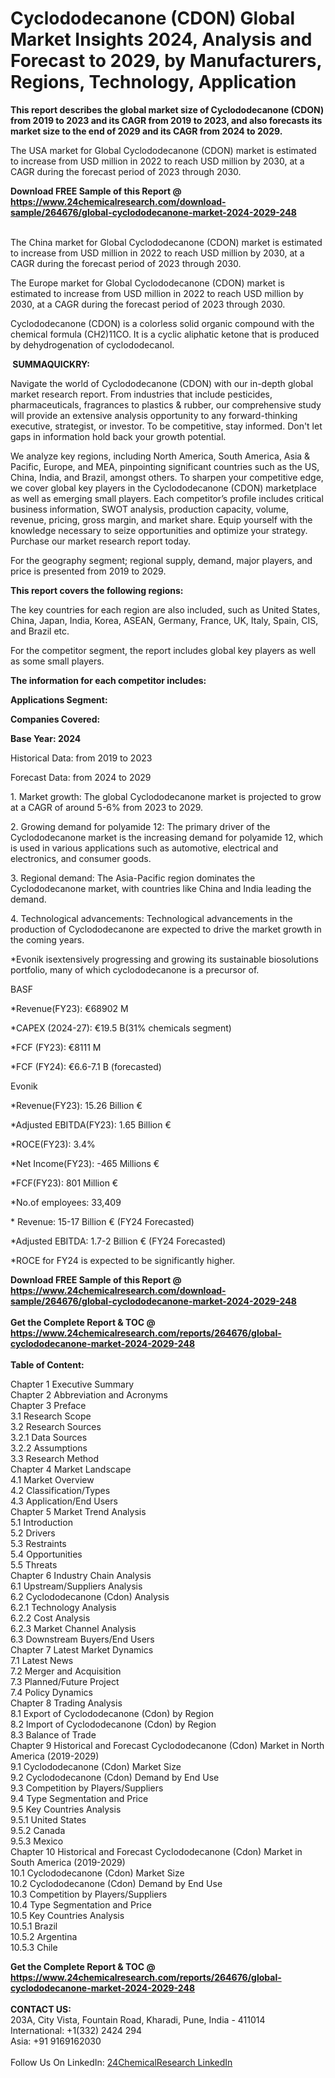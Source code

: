 <h1>Cyclododecanone (CDON) Global Market Insights 2024, Analysis and Forecast to 2029, by Manufacturers, Regions, Technology, Application</h1><p><strong>This report describes the global market size of Cyclododecanone (CDON) from 2019 to 2023 and its CAGR from 2019 to 2023, and also forecasts its market size to the end of 2029 and its CAGR from 2024 to 2029.</strong></p><p>
</p><p>The USA market for Global Cyclododecanone (CDON) market is estimated to increase from USD million in 2022 to reach USD million by 2030, at a CAGR during the forecast period of 2023 through 2030.</p><div><b>Download FREE Sample of this Report @ 
            <a href="https://www.24chemicalresearch.com/download-sample/264676/global-cyclododecanone-market-2024-2029-248">
            https://www.24chemicalresearch.com/download-sample/264676/global-cyclododecanone-market-2024-2029-248</a></b></div><br><p>
</p><p>The China market for Global Cyclododecanone (CDON) market is estimated to increase from USD million in 2022 to reach USD million by 2030, at a CAGR during the forecast period of 2023 through 2030.</p><p>
</p><p>The Europe market for Global Cyclododecanone (CDON) market is estimated to increase from USD million in 2022 to reach USD million by 2030, at a CAGR during the forecast period of 2023 through 2030.</p><p>
</p><p>Cyclododecanone (CDON) is a colorless solid organic compound with the chemical formula (CH2)11CO. It is a cyclic aliphatic ketone that is produced by dehydrogenation of cyclododecanol.</p><p>
</p><p>
<strong> SUMMAQUICKRY:</strong></p><p>
Navigate the world of Cyclododecanone (CDON) with our in-depth global market research report. From industries that include pesticides, pharmaceuticals, fragrances to plastics &amp; rubber, our comprehensive study will provide an extensive analysis opportunity to any forward-thinking executive, strategist, or investor. To be competitive, stay informed. Don't let gaps in information hold back your growth potential.</p><p>
</p><p>
We analyze key regions, including North America, South America, Asia &amp; Pacific, Europe, and MEA, pinpointing significant countries such as the US, China, India, and Brazil, amongst others. To sharpen your competitive edge, we cover global key players in the Cyclododecanone (CDON) marketplace as well as emerging small players. Each competitor’s profile includes critical business information, SWOT analysis, production capacity, volume, revenue, pricing, gross margin, and market share. Equip yourself with the knowledge necessary to seize opportunities and optimize your strategy. Purchase our market research report today.</p><p>
</p><p>
For the geography segment; regional supply, demand, major players, and price is presented from 2019 to 2029.</p><p>
</p><p>
<strong>This report covers the following regions:</strong></p><p>
</p><p>
</p><p>The key countries for each region are also included, such as United States, China, Japan, India, Korea, ASEAN, Germany, France, UK, Italy, Spain, CIS, and Brazil etc.</p><p>
</p><p>
For the competitor segment, the report includes global key players as well as some small players.</p><p>
</p><p>
<strong>The information for each competitor includes:</strong></p><p>
</p><p>
<strong>Applications Segment:</strong></p><p>
</p><p>
<strong>Companies Covered:</strong></p><p>
</p><p>
</p><p><strong>Base Year: 2024</strong></p><p>
Historical Data: from 2019 to 2023</p><p>
Forecast Data: from 2024 to 2029</p><p>
</p><p>
1. Market growth: The global Cyclododecanone market is projected to grow at a CAGR of around 5-6% from 2023 to 2029.</p><p>
2. Growing demand for polyamide 12: The primary driver of the Cyclododecanone market is the increasing demand for polyamide 12, which is used in various applications such as automotive, electrical and electronics, and consumer goods.</p><p>
3. Regional demand: The Asia-Pacific region dominates the Cyclododecanone market, with countries like China and India leading the demand.</p><p>
4. Technological advancements: Technological advancements in the production of Cyclododecanone are expected to drive the market growth in the coming years.</p><p>
</p><p>
*Evonik isextensively progressing and growing its sustainable biosolutions portfolio, many of which cyclododecanone is a precursor of.</p><p>
</p><p>
BASF</p><p>
*Revenue(FY23): €68902 M</p><p>
*CAPEX (2024-27): €19.5 B(31% chemicals segment)</p><p>
*FCF (FY23): €8111 M</p><p>
*FCF (FY24): €6.6-7.1 B (forecasted)</p><p>
</p><p>
Evonik</p><p>
*Revenue(FY23): 15.26 Billion €</p><p>
*Adjusted EBITDA(FY23): 1.65 Billion €</p><p>
*ROCE(FY23): 3.4%</p><p>
*Net Income(FY23): -465 Millions €</p><p>
*FCF(FY23): 801 Million €</p><p>
*No.of employees: 33,409</p><p>
* Revenue: 15-17 Billion € (FY24 Forecasted)</p><p>
*Adjusted EBITDA: 1.7-2 Billion € (FY24 Forecasted)</p><p>
*ROCE for FY24 is expected to be significantly higher.</p><div><b>Download FREE Sample of this Report @ 
            <a href="https://www.24chemicalresearch.com/download-sample/264676/global-cyclododecanone-market-2024-2029-248">
            https://www.24chemicalresearch.com/download-sample/264676/global-cyclododecanone-market-2024-2029-248</a></b></div><br><div><b>Get the Complete Report & TOC @ 
            <a href="https://www.24chemicalresearch.com/reports/264676/global-cyclododecanone-market-2024-2029-248">
            https://www.24chemicalresearch.com/reports/264676/global-cyclododecanone-market-2024-2029-248</a></b></div><br>
            <b>Table of Content:</b><p>Chapter 1 Executive Summary<br />
Chapter 2 Abbreviation and Acronyms<br />
Chapter 3 Preface<br />
3.1 Research Scope<br />
3.2 Research Sources<br />
3.2.1 Data Sources<br />
3.2.2 Assumptions<br />
3.3 Research Method<br />
Chapter 4 Market Landscape<br />
4.1 Market Overview<br />
4.2 Classification/Types<br />
4.3 Application/End Users<br />
Chapter 5 Market Trend Analysis<br />
5.1 Introduction<br />
5.2 Drivers<br />
5.3 Restraints<br />
5.4 Opportunities<br />
5.5 Threats<br />
Chapter 6 Industry Chain Analysis<br />
6.1 Upstream/Suppliers Analysis<br />
6.2 Cyclododecanone (Cdon) Analysis<br />
6.2.1 Technology Analysis<br />
6.2.2 Cost Analysis<br />
6.2.3 Market Channel Analysis<br />
6.3 Downstream Buyers/End Users<br />
Chapter 7 Latest Market Dynamics<br />
7.1 Latest News<br />
7.2 Merger and Acquisition<br />
7.3 Planned/Future Project<br />
7.4 Policy Dynamics<br />
Chapter 8 Trading Analysis<br />
8.1 Export of Cyclododecanone (Cdon) by Region<br />
8.2 Import of Cyclododecanone (Cdon) by Region<br />
8.3 Balance of Trade<br />
Chapter 9 Historical and Forecast Cyclododecanone (Cdon) Market in North America (2019-2029)<br />
9.1 Cyclododecanone (Cdon) Market Size<br />
9.2 Cyclododecanone (Cdon) Demand by End Use<br />
9.3 Competition by Players/Suppliers<br />
9.4 Type Segmentation and Price<br />
9.5 Key Countries Analysis<br />
9.5.1 United States<br />
9.5.2 Canada<br />
9.5.3 Mexico<br />
Chapter 10 Historical and Forecast Cyclododecanone (Cdon) Market in South America (2019-2029)<br />
10.1 Cyclododecanone (Cdon) Market Size<br />
10.2 Cyclododecanone (Cdon) Demand by End Use<br />
10.3 Competition by Players/Suppliers<br />
10.4 Type Segmentation and Price<br />
10.5 Key Countries Analysis<br />
10.5.1 Brazil<br />
10.5.2 Argentina<br />
10.5.3 Chile<br />
</p><div><b>Get the Complete Report & TOC @ 
            <a href="https://www.24chemicalresearch.com/reports/264676/global-cyclododecanone-market-2024-2029-248">
            https://www.24chemicalresearch.com/reports/264676/global-cyclododecanone-market-2024-2029-248</a></b></div><br><b>CONTACT US:</b><br>
            203A, City Vista, Fountain Road, Kharadi, Pune, India - 411014<br>
            International: +1(332) 2424 294<br>
            Asia: +91 9169162030 <br><br>
            Follow Us On LinkedIn: <a href="https://www.linkedin.com/company/24chemicalresearch/">24ChemicalResearch LinkedIn</a>